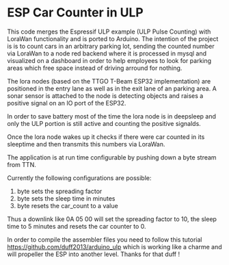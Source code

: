 # ESP Car Counter in ULP

This code merges the Espressif ULP example (ULP Pulse Counting) with LoraWan functionality and is ported to Arduino.
The intention of the project is is to count cars in an arbitrary parking lot, sending the counted number via LoraWan to a node red backend where it is processed in mysql and visualized on a dashboard in order to help employees to look for parking areas which free space instead of driving arround for nothing.

The lora nodes (based on the TTGO T-Beam ESP32 implementation) are positioned in the entry lane as well as in the exit lane of an parking area. A sonar sensor is attached to the node is detecting objects and raises a positive signal on an IO port of the ESP32.  

In order to save battery most of the time the lora node is in deepsleep and only the ULP portion is still active and counting the positive signalds.

Once the lora node wakes up it checks if there were car counted in its sleeptime and then transmits this numbers via LoraWan.

The application is at run time configurable by pushing down a byte stream from TTN. 

Currently the following configurations are possible:
1. byte sets the spreading factor
2. byte sets the sleep time in minutes
3. byte resets the car_count to a value

Thus a downlink like 0A 05 00 will set the spreading factor to 10, the sleep time to 5 minutes and resets the car counter to 0.

In order to compile the assembler files you need to follow this tutorial https://github.com/duff2013/arduino_ulp 
which is working like a charme and will propeller the ESP into another level. Thanks for that duff !
